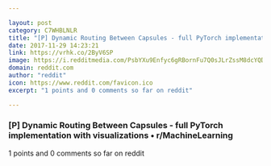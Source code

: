 ```yaml
---

layout: post
category: C7WHBLNLR
title: "[P] Dynamic Routing Between Capsules - full PyTorch implementation with visualizations • r/MachineLearning"
date: 2017-11-29 14:23:21
link: https://vrhk.co/2ByV6SP
image: https://i.redditmedia.com/PsbYXu9Enfyc6gRBornFu7Q0sJLrZssM8dcYQD8HXPs.jpg?w=320&s=1d8b93db6f2fa60dc62413c2f6c63b4c
domain: reddit.com
author: "reddit"
icon: https://www.reddit.com/favicon.ico
excerpt: "1 points and 0 comments so far on reddit"

---
```


### [P] Dynamic Routing Between Capsules - full PyTorch implementation with visualizations • r/MachineLearning

1 points and 0 comments so far on reddit